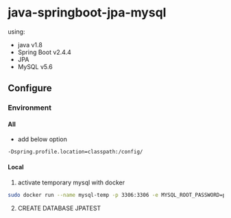 # java-springboot-jpa-mysql

using:

- java v1.8
- Spring Boot v2.4.4
- JPA
- MySQL v5.6

## Configure

### Environment

#### All

- add below option

```
-Dspring.profile.location=classpath:/config/
```

#### Local

1. activate temporary mysql with docker

```bash
sudo docker run --name mysql-temp -p 3306:3306 -e MYSQL_ROOT_PASSWORD=password -d mysql:5.6
```

2. CREATE DATABASE JPATEST
